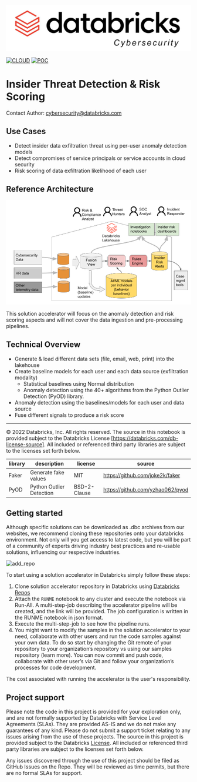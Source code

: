 ![image](https://github.com/lipyeowlim/public/raw/main/img/logo/databricks_cyber_logo_v1.png)

[![CLOUD](https://img.shields.io/badge/CLOUD-ALL-blue?logo=googlecloud&style=for-the-badge)](https://cloud.google.com/databricks)
[![POC](https://img.shields.io/badge/POC-10_days-green?style=for-the-badge)](https://databricks.com/try-databricks)

# Insider Threat Detection & Risk Scoring

Contact Author: <cybersecurity@databricks.com>

## Use Cases

* Detect insider data exfiltration threat using per-user anomaly detection models
* Detect compromises of service principals or service accounts in cloud security
* Risk scoring of data exfiltration likelihood of each user

## Reference Architecture

![usecase_image](https://raw.githubusercontent.com/lipyeowlim/public/main/img/insider-threat/insider_threat_risk_architecture.png)

This solution accelerator will focus on the anomaly detection and risk scoring aspects and will not cover the data ingestion and pre-processing pipelines.

## Technical Overview

* Generate & load different data sets (file, email, web, print) into the lakehouse
* Create baseline models for each user and each data source (exfiltration modality)
    * Statistical baselines using Normal distribution
    * Anomaly detection using the 40+ algorithms from the Python Outlier Detection (PyOD) library.
* Anomaly detection using the baselines/models for each user and data source
* Fuse different signals to produce a risk score
___

&copy; 2022 Databricks, Inc. All rights reserved. The source in this notebook is provided subject to the Databricks License [https://databricks.com/db-license-source].  All included or referenced third party libraries are subject to the licenses set forth below.

| library                                | description             | license    | source                                              |
|----------------------------------------|-------------------------|------------|-----------------------------------------------------|
| Faker | Generate fake values | MIT        | https://github.com/joke2k/faker                     |
| PyOD | Python Outlier Detection | BSD-2-Clause | https://github.com/yzhao062/pyod |

## Getting started

Although specific solutions can be downloaded as .dbc archives from our websites, we recommend cloning these repositories onto your databricks environment. Not only will you get access to latest code, but you will be part of a community of experts driving industry best practices and re-usable solutions, influencing our respective industries. 

<img width="500" alt="add_repo" src="https://user-images.githubusercontent.com/4445837/177207338-65135b10-8ccc-4d17-be21-09416c861a76.png">

To start using a solution accelerator in Databricks simply follow these steps: 

1. Clone solution accelerator repository in Databricks using [Databricks Repos](https://www.databricks.com/product/repos)
2. Attach the `RUNME` notebook to any cluster and execute the notebook via Run-All. A multi-step-job describing the accelerator pipeline will be created, and the link will be provided. The job configuration is written in the RUNME notebook in json format. 
3. Execute the multi-step-job to see how the pipeline runs. 
4. You might want to modify the samples in the solution accelerator to your need, collaborate with other users and run the code samples against your own data. To do so start by changing the Git remote of your repository  to your organization’s repository vs using our samples repository (learn more). You can now commit and push code, collaborate with other user’s via Git and follow your organization’s processes for code development.

The cost associated with running the accelerator is the user's responsibility.

## Project support 

Please note the code in this project is provided for your exploration only, and are not formally supported by Databricks with Service Level Agreements (SLAs). They are provided AS-IS and we do not make any guarantees of any kind. Please do not submit a support ticket relating to any issues arising from the use of these projects. The source in this project is provided subject to the Databricks [License](./LICENSE). All included or referenced third party libraries are subject to the licenses set forth below.

Any issues discovered through the use of this project should be filed as GitHub Issues on the Repo. They will be reviewed as time permits, but there are no formal SLAs for support. 
